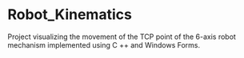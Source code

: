 # Robot_Kinematics

Project visualizing the movement of the TCP point of the 6-axis robot mechanism implemented using C ++ and Windows Forms.
